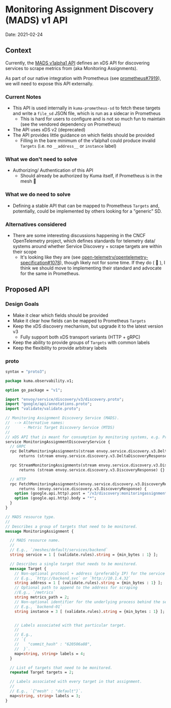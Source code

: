 # Monitoring Assignment Discovery (MADS) v1 API

Date: 2021-02-24

## Context

Currently, the [MADS v1alpha1 API](../../api/observability/v1alpha1/mads.proto) defines an xDS API for discovering
services to scrape metrics from (aka Monitoring Assignments). 

As part of our native integration with Prometheus (see [prometheus#7919](https://github.com/prometheus/prometheus/issues/7919)),
we will need to expose this API externally.

### Current Notes
* This API is used internally in `kuma-prometheus-sd` to fetch these targets and write a `file_sd` JSON file, which
  is run as a sidecar in Prometheus
  * This is hard for users to configure and is not so much fun to maintain (see the vendored dependency on Prometheus)
* The API uses xDS v2 (deprecated)
* The API provides little guidance on which fields should be provided
  * Filling in the bare minimum of the v1alpha1 could produce invalid `Targets` (i.e. no `__address__` or `instance` label)

### What we don't need to solve

* Authorizing/ Authentication of this API
  * Should already be authorized by Kuma itself, if Prometheus is in the mesh :slightly_smiling_face:

### What we do need to solve

* Defining a stable API that can be mapped to Prometheus `Targets` and, potentially, could be implemented by others
  looking for a "generic" SD. 

### Alternatives considered

* There are some interesting discussions happening in the CNCF OpenTelemetry project, which defines standards for telemetry data/ systems
    around whether Service Discovery + scrape targets are within their scope
  * It's looking like they are (see [open-telemetry/opentelemetry-specification#1078](https://github.com/open-telemetry/opentelemetry-specification/issues/1078#issuecomment-780737017)),
    though likely not for some time. If they do ( :crossed_fingers: ), I think we should move to implementing their standard
    and advocate for the same in Prometheus.


## Proposed API

### Design Goals
* Make it clear which fields should be provided
* Make it clear how fields can be mapped to Prometheus `Targets`
* Keep the xDS discovery mechanism, but upgrade it to the latest version v3
  * Fully support both xDS transport variants (HTTP + gRPC)
* Keep the ability to provide groups of `Targets` with common labels
* Keep the flexibility to provide arbitrary labels

### proto

```protobuf
syntax = "proto3";

package kuma.observability.v1;

option go_package = "v1";

import "envoy/service/discovery/v3/discovery.proto";
import "google/api/annotations.proto";
import "validate/validate.proto";

// Monitoring Assignment Discovery Service (MADS).
//  --> Alternative names:
//      - Metric Target Discovery Service (MTDS)
//
// xDS API that is meant for consumption by monitoring systems, e.g. Prometheus.
service MonitoringAssignmentDiscoveryService {
  // GRPC
  rpc DeltaMonitoringAssignments(stream envoy.service.discovery.v3.DeltaDiscoveryRequest)
      returns (stream envoy.service.discovery.v3.DeltaDiscoveryResponse) {}

  rpc StreamMonitoringAssignments(stream envoy.service.discovery.v3.DiscoveryRequest)
      returns (stream envoy.service.discovery.v3.DiscoveryResponse) {}

  // HTTP
  rpc FetchMonitoringAssignments(envoy.service.discovery.v3.DiscoveryRequest)
      returns (envoy.service.discovery.v3.DiscoveryResponse) {
    option (google.api.http).post = "/v3/discovery:monitoringassignment";
    option (google.api.http).body = "*";
  }
}

// MADS resource type.
//
// Describes a group of targets that need to be monitored.
message MonitoringAssignment {

  // MADS resource name.
  //
  // E.g., `/meshes/default/services/backend`
  string service = 1 [ (validate.rules).string = {min_bytes : 1} ];

  // Describes a single target that needs to be monitored.
  message Target {
    // Non-optional protocol + address (preferably IP) for the service
    // E.g., `http://backend.svc` or `http://10.1.4.32`
    string address = 1 [ (validate.rules).string = {min_bytes : 1} ];
    // Optional path to append to the address for scraping
    //E.g., `/metrics`
    string metrics_path = 2;
    // Non-optional identifier for the underlying process behind the service
    // E.g., `backend-01`
    string instance = 3 [ (validate.rules).string = {min_bytes : 1} ];


    // Labels associated with that particular target.
    //
    // E.g.,
    // `{
    //    "commit_hash" : "620506a88",
    //  }`.
    map<string, string> labels = 4;
  }

  // List of targets that need to be monitored.
  repeated Target targets = 2;

  // Labels associated with every target in that assignment.
  //
  // E.g., `{"mesh" : "default"}`.
  map<string, string> labels = 3;
}
```
